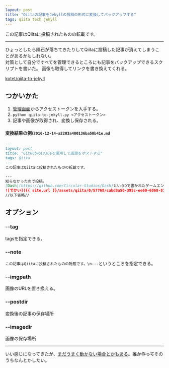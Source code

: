 ```yaml
---
layout: post
title: "Qiitaの記事をJekyllの投稿の形式に変換してバックアップする"
tags: qiita tech jekyll
---
```

この記事はQiitaに投稿されたものの転載です。

---
ひょっとしたら隕石が落ちてきたりしてQiitaに投稿した記事が消えてしまうことがあるかもしれない。  
対策として自分ですべてを管理できるところにも記事をバックアップできるスクリプトを書いた。
画像も取得してリンクを書き換えてくれる。

[kotet/qiita-to-jekyll](https://github.com/kotet/qiita-to-jekyll)

## つかいかた

1. [管理画面](https://qiita.com/settings/applications)からアクセストークンを入手する。
2. `python qiita-to-jekyll.py <アクセストークン>`
3. 記事や画像が取得され、変換し保存される。


#### 変換結果の例/`2016-12-14-a2203a400136ba50b41e.md`
```md
---
layout: post
title: "GitHubのissueを悪用して画像をホストする"
tags: Qiita
---
この記事はQiitaに投稿されたものの転載です。

---
知らなかったので投稿。  
[Dash](https://github.com/Circular-Studios/Dash)というDで書かれたゲームエンジンがあるのだが、そのreadmeの一番上にあるでっかいロゴの画像ファイルがどこにおいてあるのか気になった。  
![でかい]({{ site.url }}/assets/qiita/0/57768/cabd3a50-395c-ee60-6068-875e6b6a96f7.png)
//以下省略//
```

## オプション

### --tag

tagsを指定できる。

### --note

`この記事はQiitaに投稿されたものの転載です。\n---`というところを指定できる。

### --imgpath

画像のURLを置き換える。

### --postdir

変換後の記事の保存場所

### --imagedir

画像の保存場所

---

いい感じになってきたが、[まだうまく動かない場合とかもある](https://github.com/kotet/qiita-to-jekyll/issues)。~~誰か作って~~そのうちなんとかしたい。

